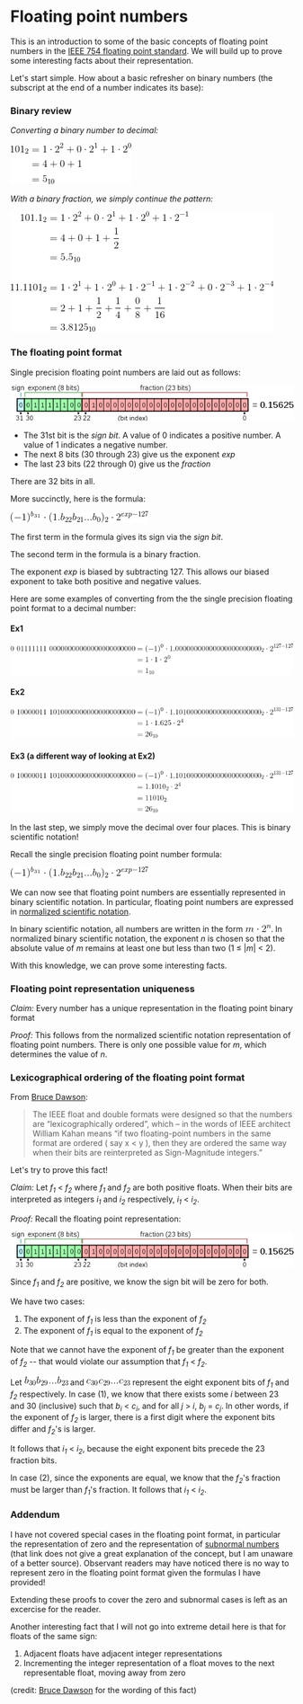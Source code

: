 # Floating point numbers
This is an introduction to some of the basic concepts of floating point numbers in the [IEEE 754 floating point standard](https://en.wikipedia.org/wiki/IEEE_floating_point). We will build up to prove some interesting facts about their representation.

Let's start simple. How about a basic refresher on binary numbers (the subscript at the end of a number indicates its base):

### Binary review
*Converting a binary number to decimal:*

![](img/binary-review1.gif)

*With a binary fraction, we simply continue the pattern:*

![](img/binary-review2.gif)

### The floating point format
Single precision floating point numbers are laid out as follows:


![floating point representation](img/float-bits-format.png)

* The 31st bit is the *sign bit*. A value of 0 indicates a positive number. A value of 1 indicates a negative number.
* The next 8 bits (30 through 23) give us the exponent *exp*
* The last 23 bits (22 through 0) give us the *fraction*

There are 32 bits in all.

More succinctly, here is the formula:

![floating point representation](img/float-formula.gif)

The first term in the formula gives its sign via the *sign bit*.

The second term in the formula is a binary fraction.

The exponent *exp* is biased by subtracting 127. This allows our biased exponent to take both positive and negative values.

Here are some examples of converting from the the single precision floating point format to a decimal number:
#### Ex1
![](img/ex1.gif)

#### Ex2
![](img/ex2.gif)

#### Ex3 (a different way of looking at Ex2)
![](img/ex3.gif)

In the last step, we simply move the decimal over four places. This is binary scientific notation!

Recall the single precision floating point number formula:

![floating point representation](img/float-formula.gif)

We can now see that floating point numbers are essentially represented in binary scientific notation. In particular, floating point numbers are expressed in [normalized scientific notation](https://en.wikipedia.org/wiki/Scientific_notation#Normalized_notation).

In binary scientific notation, all numbers are written in the form
![](img/scientific-notation.gif). In normalized binary scientific notation,  the exponent *n* is chosen so that the absolute value of *m* remains at least one but less than two (1 ≤ |*m*| < 2).

With this knowledge, we can prove some interesting facts.

### Floating point representation uniqueness

*Claim:* Every number has a unique representation in the floating point binary format

*Proof:* This follows from the normalized scientific notation representation of floating point numbers. There is only one possible value for *m*, which determines the value of *n*.

### Lexicographical ordering of the floating point format
From [Bruce Dawson](http://www.cygnus-software.com/papers/comparingfloats/Comparing%20floating%20point%20numbers.htm):

>The IEEE float and double formats were designed so that the numbers are “lexicographically ordered”, which – in the words of IEEE architect William Kahan means “if two floating-point numbers in the same format are ordered ( say x < y ), then they are ordered the same way when their bits are reinterpreted as Sign-Magnitude integers.”


Let's try to prove this fact!

*Claim:* Let *f<sub>1</sub>* < *f<sub>2</sub>* where *f<sub>1</sub>* and *f<sub>2</sub>* are both positive floats. When their bits are interpreted as integers *i<sub>1</sub>* and *i<sub>2</sub>* respectively, *i<sub>1</sub>* < *i<sub>2</sub>*.

*Proof:* Recall the floating point representation:

![floating point representation](img/float-bits-format.png)

Since *f<sub>1</sub>* and *f<sub>2</sub>* are positive, we know the sign bit will be zero for both.

We have two cases:

1. The exponent of *f<sub>1</sub>* is less than the exponent of *f<sub>2</sub>*
2. The exponent of *f<sub>1</sub>* is equal to the exponent of *f<sub>2</sub>*

Note that we cannot have the exponent of *f<sub>1</sub>* be greater than the exponent of *f<sub>2</sub>* -- that would violate our assumption that *f<sub>1</sub>* < *f<sub>2</sub>*.

Let ![](img/exp-bits1.gif) and ![](img/exp-bits2.gif) represent the eight exponent bits of *f<sub>1</sub>* and *f<sub>2</sub>* respectively. In case (1), we know that there exists some *i* between 23 and 30 (inclusive) such that  *b<sub>i</sub>* < *c<sub>i</sub>*, and for all *j* > *i*, *b<sub>j</sub>* = *c<sub>j</sub>*. In other words, if the exponent of *f<sub>2</sub>* is larger, there is a first digit where the exponent bits differ and *f<sub>2</sub>*'s is larger.

It follows that *i<sub>1</sub>* < *i<sub>2</sub>*, because the eight exponent bits precede the 23 fraction bits.

In case (2), since the exponents are equal, we know that the *f<sub>2</sub>*'s fraction must be larger than *f<sub>1</sub>*'s fraction. It follows that *i<sub>1</sub>* < *i<sub>2</sub>*.

### Addendum
I have not covered special cases in the floating point format, in particular the representation of zero and the representation of [subnormal numbers](https://en.wikipedia.org/wiki/Denormal_number) (that link does not give a great explanation of the concept, but I am unaware of a better source). Observant readers may have noticed there is no way to represent zero in the floating point format given the formulas I have provided!

Extending these proofs to cover the zero and subnormal cases is left as an excercise for the reader.

Another interesting fact that I will not go into extreme detail here is that for floats of the same sign:
1. Adjacent floats have adjacent integer representations
2. Incrementing the integer representation of a float moves to the next representable float, moving away from zero

(credit: [Bruce Dawson](https://randomascii.wordpress.com/2012/01/23/stupid-float-tricks-2/) for the wording of this fact)
